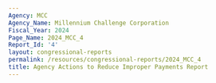 ```yaml
---
Agency: MCC
Agency_Name: Millennium Challenge Corporation
Fiscal_Year: 2024
Page_Name: 2024_MCC_4
Report_Id: '4'
layout: congressional-reports
permalink: /resources/congressional-reports/2024_MCC_4
title: Agency Actions to Reduce Improper Payments Report
---
```

